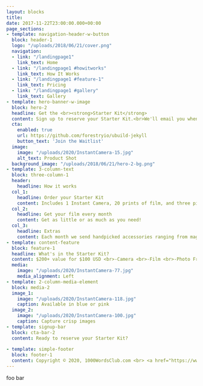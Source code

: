 ```yaml
---
layout: blocks
title: 
date: 2017-11-22T23:00:00.000+00:00
page_sections:
- template: navigation-header-w-button
  block: header-1
  logo: "/uploads/2018/06/21/cover.png"
  navigation:
  - link: "/landingpage1"
    link_text: Home
  - link: "/landingpage1 #howitworks"
    link_text: How It Works
  - link: "/landingpage1 #feature-1"
    link_text: Pricing
  - link: "/landingpage1 #gallery"
    link_text: Gallery
- template: hero-banner-w-image
  block: hero-2
  headline: Get the <br><strong>Starter Kit</strong>
  content: Sign up to reserve your Starter Kit.<br>We'll email you when we launch
  cta:
    enabled: true
    url: https://github.com/forestryio/ubuild-jekyll
    button_text: 'Join the Waitlist'
  image:
    image: "/uploads/2020/InstantCamera-15.jpg"
    alt_text: Product Shot
  background_image: "/uploads/2018/06/21/hero-2-bg.png"
- template: 3-column-text
  block: three-column-1
  header:
    headline: How it works
  col_1:
    headline: Order your Starter Kit
    content: Includes 1 Instant Camera, 20 prints of film, and three picture frames! 
  col_2:
    headline: Get your film every month 
    content: Get as little or as much as you need!
  col_3:
    headline: Extras
    content: Each month we send handpicked accessories ranging from magnetic frames to photo albums.
- template: content-feature
  block: feature-1
  headline: What's in the Starter Kit?
  content: $200+ value for $100 USD <br>-Camera <br>-Film <br>-Photo Frames
  media:
    image: "/uploads/2020/InstantCamera-77.jpg"
    media_alignment: Left
- template: 2-column-media-element
  block: media-2
  image_1:
    image: "/uploads/2020/InstantCamera-118.jpg"
    caption: Available in blue or pink
  image_2:    
    image: "/uploads/2020/InstantCamera-100.jpg"
    caption: Capture crisp images
- template: signup-bar
  block: cta-bar-2
  content: Ready to reserve your Starter Kit?
  
- template: simple-footer
  block: footer-1
  content: Copyright © 2020, 1000WordsClub.com <br> <a href="https://www.instagram.com/1000wordsclub">Follow us on Instagram</a>
---
```

foo bar